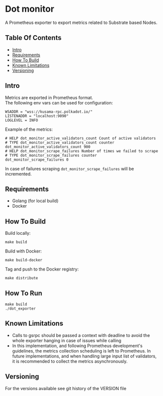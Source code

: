 # Dot monitor
A Prometheus exporter to export metrics related to Substrate based Nodes.

## Table Of Contents

* [Intro](#intro)
* [Requirements](#requirements)
* [How To Build](#how-to-build)
* [Known Limitations](#known-limitations)
* [Versioning](#Versioning)


## Intro
Metrics are exported in Prometheus format.  
The following env vars can be used for configuration:
```
WSADDR = "wss://kusama-rpc.polkadot.io/"
LISTENADDR = "localhost:9090"
LOGLEVEL = INFO
```
Example of the metrics:
```
# HELP dot_monitor_active_validators_count Count of active validators
# TYPE dot_monitor_active_validators_count counter
dot_monitor_active_validators_count 900
# HELP dot_monitor_scrape_failures Number of times we failed to scrape
# TYPE dot_monitor_scrape_failures counter
dot_monitor_scrape_failures 0
```
In case of failures scraping `dot_monitor_scrape_failures` will be incremented.

## Requirements
* Golang (for local build)
* Docker

## How To Build
Build locally:
```
make build
```

Build with Docker:
```
make build-docker
```

Tag and push to the Docker registry:
```
make distribute
```

## How To Run
```
make build
./dot_exporter
```

## Known Limitations
* Calls to gsrpc should be passed a context with deadline to avoid the whole exporter hanging in case of issues while calling
* In this implementation, and following Prometheus development's guidelines, the metrics collection scheduling is left to Prometheus. In future implementations, and when handling large input list of validators, it is recommended to collect the metrics asynchronously.

## Versioning

For the versions available see git history of the VERSION file